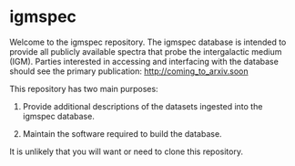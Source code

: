 # igmspec

Welcome to the igmspec repository.  The
igmspec database is intended to provide
all publicly available spectra that 
probe the intergalactic medium (IGM).
Parties interested in accessing and interfacing
with the database should see the primary 
publication: http://coming_to_arxiv.soon

This repository has two main purposes:

1.  Provide additional descriptions of the datasets 
ingested into the igmspec database.

1.  Maintain the software required to build the database.

It is unlikely that you will want or need to 
clone this repository.

